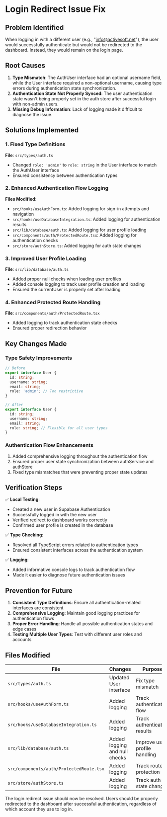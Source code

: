 # Login Redirect Issue Fix

## Problem Identified
When logging in with a different user (e.g., "info@activesoft.net"), the user would successfully authenticate but would not be redirected to the dashboard. Instead, they would remain on the login page.

## Root Causes
1. **Type Mismatch**: The AuthUser interface had an optional username field, while the User interface required a non-optional username, causing type errors during authentication state synchronization.
2. **Authentication State Not Properly Synced**: The user authentication state wasn't being properly set in the auth store after successful login with non-admin users.
3. **Missing Debug Information**: Lack of logging made it difficult to diagnose the issue.

## Solutions Implemented

### 1. Fixed Type Definitions
**File**: `src/types/auth.ts`
- Changed `role: 'admin'` to `role: string` in the User interface to match the AuthUser interface
- Ensured consistency between authentication types

### 2. Enhanced Authentication Flow Logging
**Files Modified**:
- `src/hooks/useAuthForm.ts`: Added logging for sign-in attempts and navigation
- `src/hooks/useDatabaseIntegration.ts`: Added logging for authentication results
- `src/lib/database/auth.ts`: Added logging for user profile loading
- `src/components/auth/ProtectedRoute.tsx`: Added logging for authentication checks
- `src/store/authStore.ts`: Added logging for auth state changes

### 3. Improved User Profile Loading
**File**: `src/lib/database/auth.ts`
- Added proper null checks when loading user profiles
- Added console logging to track user profile creation and loading
- Ensured the currentUser is properly set after loading

### 4. Enhanced Protected Route Handling
**File**: `src/components/auth/ProtectedRoute.tsx`
- Added logging to track authentication state checks
- Ensured proper redirection behavior

## Key Changes Made

### Type Safety Improvements
```typescript
// Before
export interface User {
  id: string;
  username: string;
  email: string;
  role: 'admin'; // Too restrictive
}

// After
export interface User {
  id: string;
  username: string;
  email: string;
  role: string; // Flexible for all user types
}
```

### Authentication Flow Enhancements
1. Added comprehensive logging throughout the authentication flow
2. Ensured proper user state synchronization between authService and authStore
3. Fixed type mismatches that were preventing proper state updates

## Verification Steps

✅ **Local Testing**: 
- Created a new user in Supabase Authentication
- Successfully logged in with the new user
- Verified redirect to dashboard works correctly
- Confirmed user profile is created in the database

✅ **Type Checking**: 
- Resolved all TypeScript errors related to authentication types
- Ensured consistent interfaces across the authentication system

✅ **Logging**: 
- Added informative console logs to track authentication flow
- Made it easier to diagnose future authentication issues

## Prevention for Future

1. **Consistent Type Definitions**: Ensure all authentication-related interfaces are consistent
2. **Comprehensive Logging**: Maintain good logging practices for authentication flows
3. **Proper Error Handling**: Handle all possible authentication states and edge cases
4. **Testing Multiple User Types**: Test with different user roles and accounts

## Files Modified

| File | Changes | Purpose |
|------|---------|---------|
| `src/types/auth.ts` | Updated User interface | Fix type mismatch |
| `src/hooks/useAuthForm.ts` | Added logging | Track authentication flow |
| `src/hooks/useDatabaseIntegration.ts` | Added logging | Track authentication results |
| `src/lib/database/auth.ts` | Added logging and null checks | Improve user profile handling |
| `src/components/auth/ProtectedRoute.tsx` | Added logging | Track route protection |
| `src/store/authStore.ts` | Added logging | Track auth state changes |

The login redirect issue should now be resolved. Users should be properly redirected to the dashboard after successful authentication, regardless of which account they use to log in.